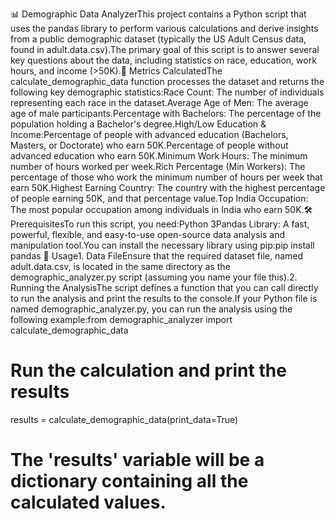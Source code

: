 📊 Demographic Data AnalyzerThis project contains a Python script that uses the pandas library to perform various calculations and derive insights from a public demographic dataset (typically the US Adult Census data, found in adult.data.csv).The primary goal of this script is to answer several key questions about the data, including statistics on race, education, work hours, and income (>50K).🚀 Metrics CalculatedThe calculate_demographic_data function processes the dataset and returns the following key demographic statistics:Race Count: The number of individuals representing each race in the dataset.Average Age of Men: The average age of male participants.Percentage with Bachelors: The percentage of the population holding a Bachelor's degree.High/Low Education & Income:Percentage of people with advanced education (Bachelors, Masters, or Doctorate) who earn 50K.Percentage of people without advanced education who earn 50K.Minimum Work Hours: The minimum number of hours worked per week.Rich Percentage (Min Workers): The percentage of those who work the minimum number of hours per week that earn 50K.Highest Earning Country: The country with the highest percentage of people earning 50K, and that percentage value.Top India Occupation: The most popular occupation among individuals in India who earn 50K.🛠️ PrerequisitesTo run this script, you need:Python 3Pandas Library: A fast, powerful, flexible, and easy-to-use open-source data analysis and manipulation tool.You can install the necessary library using pip:pip install pandas
📝 Usage1. Data FileEnsure that the required dataset file, named adult.data.csv, is located in the same directory as the demographic_analyzer.py script (assuming you name your file this).2. Running the AnalysisThe script defines a function that you can call directly to run the analysis and print the results to the console.If your Python file is named demographic_analyzer.py, you can run the analysis using the following example:from demographic_analyzer import calculate_demographic_data

# Run the calculation and print the results
results = calculate_demographic_data(print_data=True)
# The 'results' variable will be a dictionary containing all the calculated values.
